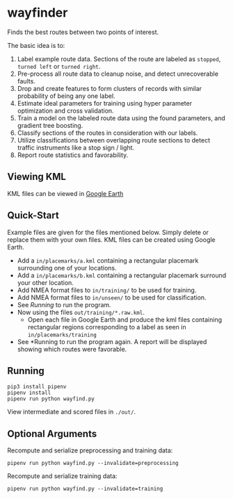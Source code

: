 # wayfinder

Finds the best routes between two points of interest.

The basic idea is to:

1. Label example route data. Sections of the route are labeled as `stopped`, `turned left` or `turned right`.
2. Pre-process all route data to cleanup noise, and detect unrecoverable faults.
3. Drop and create features to form clusters of records with similar probability of being any one label.
3. Estimate ideal parameters for training using hyper parameter optimization and cross validation.
4. Train a model on the labeled route data using the found parameters, and gradient tree boosting.
5. Classify sections of the routes in consideration with our labels.
6. Utilize classifications between overlapping route sections to detect traffic instruments like a stop sign / light.
7. Report route statistics and favorability.

## Viewing KML

KML files can be viewed in [Google Earth](https://www.google.com/earth/)

## Quick-Start

Example files are given for the files mentioned below.
Simply delete or replace them with your own files.
KML files can be created using Google Earth.

* Add a `in/placemarks/a.kml` containing a rectangular placemark surrounding one of your locations.
* Add a `in/placemarks/b.kml` containing a rectangular placemark surround your other location.
* Add NMEA format files to `in/training/` to be used for training.
* Add NMEA format files to `in/unseen/` to be used for classification.
* See *Running* to run the program.
* Now using the files `out/training/*.raw.kml`.
  * Open each file in Google Earth and produce the kml files containing rectangular regions corresponding to a label as seen in `in/placemarks/training`
* See *Running to run the program again. A report will be displayed showing which routes were favorable.

## Running

```
pip3 install pipenv
pipenv install
pipenv run python wayfind.py
```

View intermediate and scored files in `./out/`.

## Optional Arguments

Recompute and serialize preprocessing and training data:
```
pipenv run python wayfind.py --invalidate=preprocessing
```

Recompute and serialize training data:
```
pipenv run python wayfind.py --invalidate=training
```

